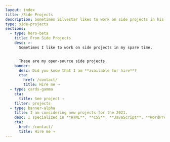 ```yaml
---
layout: index
title: /Side Projects
description: Sometimes Silvestar likes to work on side projects in his spare time. These are his open-source side projects.
type: side-projects
sections:
  - type: hero-beta
    title: From Side Projects
    desc: >-
      Sometimes I like to work on side projects in my spare time.


      These are my open-source side projects.
    banner:
      desc: Did you know that I am **available for hire**?
      cta:
        href: /contact/
        title: Hire me ⇢
  - type: cards-gamma
    cta:
      title: See project ⇢
    filter: projects
  - type: banner-alpha
    title: I am considering new projects for the 2021.
    desc: I specialized in **HTML**, **CSS**, **JavaScript**, **WordPress**, **Shopify**, and **JAMstack** technologies.
    cta:
      href: /contact/
      title: Hire me ⇢
---
```

